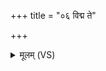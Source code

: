 +++
title = "०६ विद्म ते"

+++
<details><summary>मूलम् (VS)</summary>

वि॒द्म ते॒ सर्वाः॑ परि॒जाः पु॒रस्ता॑द्वि॒द्म स्व॑प्न॒यो अ॑धि॒पा इ॒हा ते॑। य॑श॒स्विनो॑ नो॒ यश॑से॒ह पा॑ह्या॒राद्द्वि॒षेभि॒रप॑ याहि दू॒रम् ॥
</details>